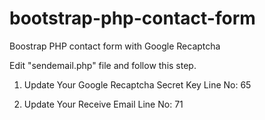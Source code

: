 # bootstrap-php-contact-form
Boostrap PHP contact form with Google Recaptcha

Edit "sendemail.php" file and follow this step.

1. Update Your Google Recaptcha Secret Key
Line No: 65

2. Update Your Receive Email
Line No: 71

